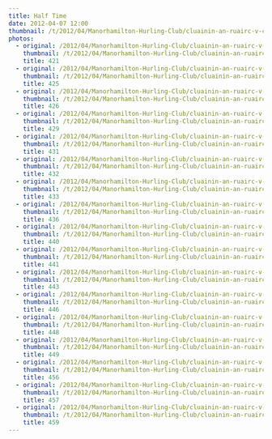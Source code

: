```yaml
---
title: Half Time
date: 2012-04-07 12:00
thumbnail: /t/2012/04/Manorhamilton-Hurling-Club/cluainin-an-ruairc-v-carrick-on-shannon/half-time/421.jpg
photos:
  - original: /2012/04/Manorhamilton-Hurling-Club/cluainin-an-ruairc-v-carrick-on-shannon/half-time/421.jpg
    thumbnail: /t/2012/04/Manorhamilton-Hurling-Club/cluainin-an-ruairc-v-carrick-on-shannon/half-time/421.jpg
    title: 421
  - original: /2012/04/Manorhamilton-Hurling-Club/cluainin-an-ruairc-v-carrick-on-shannon/half-time/425.jpg
    thumbnail: /t/2012/04/Manorhamilton-Hurling-Club/cluainin-an-ruairc-v-carrick-on-shannon/half-time/425.jpg
    title: 425
  - original: /2012/04/Manorhamilton-Hurling-Club/cluainin-an-ruairc-v-carrick-on-shannon/half-time/426.jpg
    thumbnail: /t/2012/04/Manorhamilton-Hurling-Club/cluainin-an-ruairc-v-carrick-on-shannon/half-time/426.jpg
    title: 426
  - original: /2012/04/Manorhamilton-Hurling-Club/cluainin-an-ruairc-v-carrick-on-shannon/half-time/429.jpg
    thumbnail: /t/2012/04/Manorhamilton-Hurling-Club/cluainin-an-ruairc-v-carrick-on-shannon/half-time/429.jpg
    title: 429
  - original: /2012/04/Manorhamilton-Hurling-Club/cluainin-an-ruairc-v-carrick-on-shannon/half-time/431.jpg
    thumbnail: /t/2012/04/Manorhamilton-Hurling-Club/cluainin-an-ruairc-v-carrick-on-shannon/half-time/431.jpg
    title: 431
  - original: /2012/04/Manorhamilton-Hurling-Club/cluainin-an-ruairc-v-carrick-on-shannon/half-time/432.jpg
    thumbnail: /t/2012/04/Manorhamilton-Hurling-Club/cluainin-an-ruairc-v-carrick-on-shannon/half-time/432.jpg
    title: 432
  - original: /2012/04/Manorhamilton-Hurling-Club/cluainin-an-ruairc-v-carrick-on-shannon/half-time/433.jpg
    thumbnail: /t/2012/04/Manorhamilton-Hurling-Club/cluainin-an-ruairc-v-carrick-on-shannon/half-time/433.jpg
    title: 433
  - original: /2012/04/Manorhamilton-Hurling-Club/cluainin-an-ruairc-v-carrick-on-shannon/half-time/436.jpg
    thumbnail: /t/2012/04/Manorhamilton-Hurling-Club/cluainin-an-ruairc-v-carrick-on-shannon/half-time/436.jpg
    title: 436
  - original: /2012/04/Manorhamilton-Hurling-Club/cluainin-an-ruairc-v-carrick-on-shannon/half-time/440.jpg
    thumbnail: /t/2012/04/Manorhamilton-Hurling-Club/cluainin-an-ruairc-v-carrick-on-shannon/half-time/440.jpg
    title: 440
  - original: /2012/04/Manorhamilton-Hurling-Club/cluainin-an-ruairc-v-carrick-on-shannon/half-time/441.jpg
    thumbnail: /t/2012/04/Manorhamilton-Hurling-Club/cluainin-an-ruairc-v-carrick-on-shannon/half-time/441.jpg
    title: 441
  - original: /2012/04/Manorhamilton-Hurling-Club/cluainin-an-ruairc-v-carrick-on-shannon/half-time/443.jpg
    thumbnail: /t/2012/04/Manorhamilton-Hurling-Club/cluainin-an-ruairc-v-carrick-on-shannon/half-time/443.jpg
    title: 443
  - original: /2012/04/Manorhamilton-Hurling-Club/cluainin-an-ruairc-v-carrick-on-shannon/half-time/446.jpg
    thumbnail: /t/2012/04/Manorhamilton-Hurling-Club/cluainin-an-ruairc-v-carrick-on-shannon/half-time/446.jpg
    title: 446
  - original: /2012/04/Manorhamilton-Hurling-Club/cluainin-an-ruairc-v-carrick-on-shannon/half-time/448.jpg
    thumbnail: /t/2012/04/Manorhamilton-Hurling-Club/cluainin-an-ruairc-v-carrick-on-shannon/half-time/448.jpg
    title: 448
  - original: /2012/04/Manorhamilton-Hurling-Club/cluainin-an-ruairc-v-carrick-on-shannon/half-time/449.jpg
    thumbnail: /t/2012/04/Manorhamilton-Hurling-Club/cluainin-an-ruairc-v-carrick-on-shannon/half-time/449.jpg
    title: 449
  - original: /2012/04/Manorhamilton-Hurling-Club/cluainin-an-ruairc-v-carrick-on-shannon/half-time/456.jpg
    thumbnail: /t/2012/04/Manorhamilton-Hurling-Club/cluainin-an-ruairc-v-carrick-on-shannon/half-time/456.jpg
    title: 456
  - original: /2012/04/Manorhamilton-Hurling-Club/cluainin-an-ruairc-v-carrick-on-shannon/half-time/457.jpg
    thumbnail: /t/2012/04/Manorhamilton-Hurling-Club/cluainin-an-ruairc-v-carrick-on-shannon/half-time/457.jpg
    title: 457
  - original: /2012/04/Manorhamilton-Hurling-Club/cluainin-an-ruairc-v-carrick-on-shannon/half-time/459.jpg
    thumbnail: /t/2012/04/Manorhamilton-Hurling-Club/cluainin-an-ruairc-v-carrick-on-shannon/half-time/459.jpg
    title: 459
---
```

